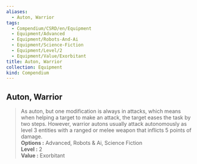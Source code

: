 ```yaml
---
aliases:
  - Auton, Warrior
tags:
  - Compendium/CSRD/en/Equipment
  - Equipment/Advanced
  - Equipment/Robots-And-Ai
  - Equipment/Science-Fiction
  - Equipment/Level/2
  - Equipment/Value/Exorbitant
title: Auton, Warrior
collection: Equipment
kind: Compendium
---
```

## Auton, Warrior  
  
>As auton, but one modification is always in attacks, which means when helping a target to make an attack, the target eases the task by two steps. However, warrior autons usually attack autonomously as level 3 entities with a ranged or melee weapon that inflicts 5 points of damage.  
> **Options :** Advanced, Robots & Ai, Science Fiction  
> **Level :** 2  
> **Value :** Exorbitant